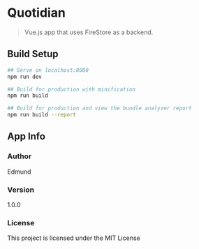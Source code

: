 # Quotidian

> Vue.js app that uses FireStore as a backend.

## Build Setup

``` bash
## Serve on localhost:8080
npm run dev

## Build for production with minification
npm run build

## Build for production and view the bundle analyzer report
npm run build --report
```

## App Info

### Author
Edmund

### Version

1.0.0

### License

This project is licensed under the MIT License

